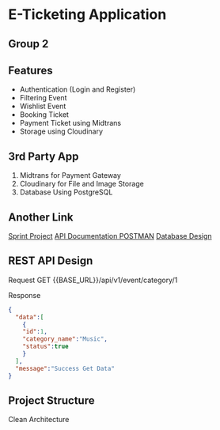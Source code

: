 # E-Ticketing Application

## Group 2

## Features

- Authentication (Login and Register)
- Filtering Event
- Wishlist Event
- Booking Ticket
- Payment Ticket using Midtrans
- Storage using Cloudinary

## 3rd Party App

1. Midtrans for Payment Gateway
2. Cloudinary for File and Image Storage
3. Database Using PostgreSQL

## Another Link

[Sprint Project]()
[API Documentation POSTMAN]()
[Database Design](https://miro.com/welcomeonboard/UEJyUDhVOHJlODBXRnBDTzV2eEVkS0ZKeHFQVWF2MnYwcUp4cERGUG0xQzZmdjFzS212QUhQakxtcWRvYXdQc3wzNDU4NzY0NTE4NjE5NzUxMTM5fDI=?share_link_id=489248718140)

## REST API Design

Request
GET {{BASE_URL}}/api/v1/event/category/1

Response

```json
{
  "data":[
    {
    "id":1,
    "category_name":"Music",
    "status":true
    }
  ],
  "message":"Success Get Data"
}
```

## Project Structure

Clean Architecture

